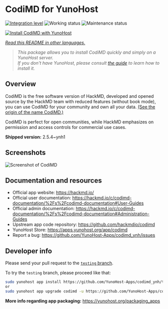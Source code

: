 <!--
N.B.: This README was automatically generated by <https://github.com/YunoHost/apps/tree/master/tools/readme_generator>
It shall NOT be edited by hand.
-->

# CodiMD for YunoHost

[![Integration level](https://dash.yunohost.org/integration/codimd.svg)](https://dash.yunohost.org/appci/app/codimd) ![Working status](https://ci-apps.yunohost.org/ci/badges/codimd.status.svg) ![Maintenance status](https://ci-apps.yunohost.org/ci/badges/codimd.maintain.svg)

[![Install CodiMD with YunoHost](https://install-app.yunohost.org/install-with-yunohost.svg)](https://install-app.yunohost.org/?app=codimd)

*[Read this README in other languages.](./ALL_README.md)*

> *This package allows you to install CodiMD quickly and simply on a YunoHost server.*  
> *If you don't have YunoHost, please consult [the guide](https://yunohost.org/install) to learn how to install it.*

## Overview

CodiMD is the free software version of HackMD, developed and opened source by the HackMD team with reduced features (without book mode), you can use CodiMD for your community and own all your data. [(See the origin of the name CodiMD.)](https://github.com/hackmdio/codimd/issues/720)

CodiMD is perfect for open communities, while HackMD emphasizes on permission and access controls for commercial use cases.

**Shipped version:** 2.5.4~ynh1

## Screenshots

![Screenshot of CodiMD](./doc/screenshots/screenshot.png)

## Documentation and resources

- Official app website: <https://hackmd.io/>
- Official user documentation: <https://hackmd.io/c/codimd-documentation/%2Fs%2Fcodimd-documentation#User-Guides>
- Official admin documentation: <https://hackmd.io/c/codimd-documentation/%2Fs%2Fcodimd-documentation#Administration-Guides>
- Upstream app code repository: <https://github.com/hackmdio/codimd>
- YunoHost Store: <https://apps.yunohost.org/app/codimd>
- Report a bug: <https://github.com/YunoHost-Apps/codimd_ynh/issues>

## Developer info

Please send your pull request to the [`testing` branch](https://github.com/YunoHost-Apps/codimd_ynh/tree/testing).

To try the `testing` branch, please proceed like that:

```bash
sudo yunohost app install https://github.com/YunoHost-Apps/codimd_ynh/tree/testing --debug
or
sudo yunohost app upgrade codimd -u https://github.com/YunoHost-Apps/codimd_ynh/tree/testing --debug
```

**More info regarding app packaging:** <https://yunohost.org/packaging_apps>

